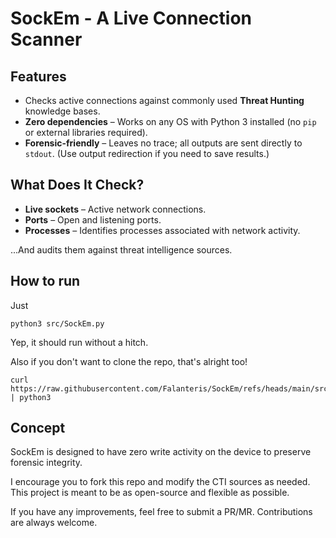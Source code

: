 # SockEm - A Live Connection Scanner  

## Features  

- Checks active connections against commonly used **Threat Hunting** knowledge bases.  
- **Zero dependencies** – Works on any OS with Python 3 installed (no `pip` or external libraries required).  
- **Forensic-friendly** – Leaves no trace; all outputs are sent directly to `stdout`. (Use output redirection if you need to save results.)  

## What Does It Check?  

- **Live sockets** – Active network connections.  
- **Ports** – Open and listening ports.  
- **Processes** – Identifies processes associated with network activity.  

...And audits them against threat intelligence sources.  

## How to run

Just

    python3 src/SockEm.py

Yep, it should run without a hitch.

Also if you don't want to clone the repo, that's alright too!


    curl https://raw.githubusercontent.com/Falanteris/SockEm/refs/heads/main/src/SockEm.py | python3


## Concept

SockEm is designed to have zero write activity on the device to preserve forensic integrity.

I encourage you to fork this repo and modify the CTI sources as needed. This project is meant to be as open-source and flexible as possible.

If you have any improvements, feel free to submit a PR/MR. Contributions are always welcome.